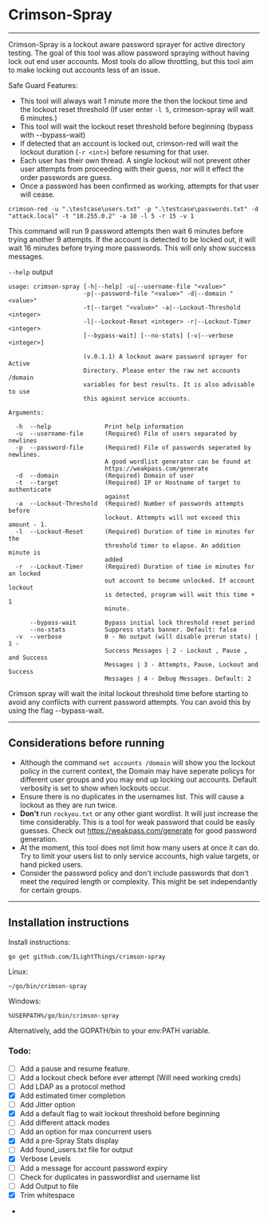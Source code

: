 # Crimson-Spray
---

Crimson-Spray is a lockout aware password sprayer for active directory testing. The goal of this tool was allow password spraying without having lock out end user accounts. Most tools do allow throttling, but this tool aim to make locking out accounts less of an issue.

Safe Guard Features:
- This tool will always wait 1 minute more the then the lockout time and the lockout reset threshold (If user enter `-l 5`, crimeson-spray will wait 6 minutes.)
- This tool will wait the lockout reset threshold before beginning (bypass with --bypass-wait)
- If detected that an account is locked out, crimson-red will wait the lockout duration (`-r <int>`) before resuming for that user.
- Each user has their own thread. A single lockout will not prevent other user attempts from proceeding with their guess, nor will it effect the order passwords are guess.
- Once a password has been confirmed as working, attempts for that user will cease.

`crimson-red -u ".\testcase\users.txt" -p ".\testcase\passwords.txt" -d "attack.local" -t "10.255.0.2" -a 10 -l 5 -r 15 -v 1`

This command will run 9 password attempts then wait 6 minutes before trying another 9 attempts. If the account is detected to be locked out, it will wait 16 minutes before trying more passwords. This will only show success messages. 

`--help` output
```
usage: crimson-spray [-h|--help] -u|--username-file "<value>"
                     -p|--password-file "<value>" -d|--domain "<value>"
                     -t|--target "<value>" -a|--Lockout-Threshold <integer>
                     -l|--Lockout-Reset <integer> -r|--Lockout-Timer <integer>
                     [--bypass-wait] [--no-stats] [-v|--verbose <integer>]

                     (v.0.1.1) A lockout aware password sprayer for Active
                     Directory. Please enter the raw net accounts /domain
                     variables for best results. It is also advisable to use
                     this against service accounts.

Arguments:

  -h  --help               Print help information
  -u  --username-file      (Required) File of users separated by newlines
  -p  --password-file      (Required) File of passwords seperated by newlines.
                           A good wordlist generator can be found at
                           https://weakpass.com/generate
  -d  --domain             (Required) Domain of user
  -t  --target             (Required) IP or Hostname of target to authenticate
                           against
  -a  --Lockout-Threshold  (Required) Number of passwords attempts before
                           lockout. Attempts will not exceed this amount - 1.
  -l  --Lockout-Reset      (Required) Duration of time in minutes for the
                           threshold timer to elapse. An addition minute is
                           added
  -r  --Lockout-Timer      (Required) Duration of time in minutes for an locked
                           out account to become unlocked. If account lockout
                           is detected, program will wait this time + 1
                           minute.

      --bypass-wait        Bypass initial lock threshold reset period
      --no-stats           Suppress stats banner. Default: false
  -v  --verbose            0 - No output (will disable prerun stats) | 1 -
                           Success Messages | 2 - Lockout , Pause , and Success
                           Messages | 3 - Attempts, Pause, Lockout and Success
                           Messages | 4 - Debug Messages. Default: 2
```

Crimson spray will wait the inital lockout threshold time before starting to avoid any conflicts with current password attempts. You can avoid this by using the flag --bypass-wait.


---
## Considerations before running
- Although the command `net accounts /domain` will show you the lockout policy in the current context, the Domain may have seperate policys for different user groups and you may end up locking out accounts. Default verbosity is set to show when lockouts occur.
- Ensure there is no duplicates in the usernames list. This will cause a lockout as they are run twice.
- **Don't** run `rockyou.txt` or any other giant wordlist. It will just increase the time considerably. This is a tool for weak password that could be easily guesses. Check out https://weakpass.com/generate for good password generation.
- At the moment, this tool does not limit how many users at once it can do. Try to limit your users list to only service accounts, high value targets, or hand picked users.
- Consider the password policy and don't include passwords that don't meet the required length or complexity. This might be set independantly for certain groups.

--- 
## Installation instructions

Install instructions:

`go get github.com/ILightThings/crimson-spray`

Linux:

`~/go/bin/crimson-spray`

Windows:

`%USERPATH%/go/bin/crimson-spray`

Alternatively, add the GOPATH/bin to your env:PATH variable.

### Todo:
- [ ] Add a pause and resume feature. 
- [ ] Add a lockout check before ever attempt (Will need working creds)
- [ ] Add LDAP as a protocol method
- [x] Add estimated timer completion
- [ ] Add Jitter option
- [x] Add a default flag to wait lockout threshold before beginning
- [ ] Add different attack modes
- [ ] Add an option for max concurrent users
- [x] Add a pre-Spray Stats display
- [ ] Add found_users.txt file for output
- [x] Verbose Levels
- [ ] Add a message for account password expiry
- [ ] Check for duplicates in passwordlist and username list
- [ ] Add Output to file
- [x] Trim whitespace
- 



